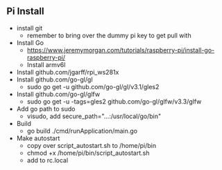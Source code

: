
## Pi Install

- install git
    - remember to bring over the dummy pi key to get pull with
- Install Go
    - https://www.jeremymorgan.com/tutorials/raspberry-pi/install-go-raspberry-pi/
    - Install armv6l
- Install github.com/jgarff/rpi_ws281x
- Install github.com/go-gl/gl
    - sudo go get -u github.com/go-gl/gl/v3.1/gles2
- Install github.com/go-gl/glfw
    - sudo go get -u -tags=gles2 github.com/go-gl/glfw/v3.3/glfw
- Add go path to sudo
    - visudo, add secure_path="...:/usr/local/go/bin"
- Build
    - go build ./cmd/runApplication/main.go
- Make autostart
    - copy over script_autostart.sh to /home/pi/bin
    - chmod +x /home/pi/bin/script_autostart.sh
    - add to rc.local